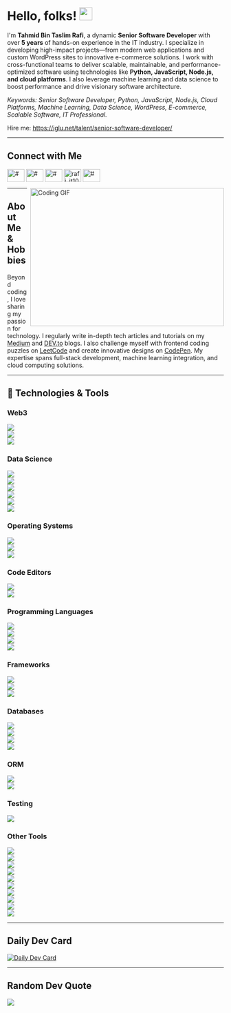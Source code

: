 <!--
Author: Tahmid Bin Taslim Rafi
Updated On: Today lol
-->

# Hello, folks! <img src="https://raw.githubusercontent.com/MartinHeinz/MartinHeinz/master/wave.gif" width="30px" alt="wave" />

I'm **Tahmid Bin Taslim Rafi**, a dynamic **Senior Software Developer** with over **5 years** of hands-on experience in the IT industry. I specialize in developing high-impact projects—from modern web applications and custom WordPress sites to innovative e-commerce solutions. I work with cross-functional teams to deliver scalable, maintainable, and performance-optimized software using technologies like **Python, JavaScript, Node.js, and cloud platforms**. I also leverage machine learning and data science to boost performance and drive visionary software architecture.

*Keywords: Senior Software Developer, Python, JavaScript, Node.js, Cloud Platforms, Machine Learning, Data Science, WordPress, E-commerce, Scalable Software, IT Professional.*


Hire me: https://iglu.net/talent/senior-software-developer/


---


## Connect with Me

<a href="https://www.linkedin.com/in/tahmid-bin-taslim/" target="blank"><img align="center" src="https://raw.githubusercontent.com/rahuldkjain/github-profile-readme-generator/master/src/images/icons/Social/linked-in-alt.svg" alt="#" height="30" width="40" /></a> <a href="https://www.facebook.com/itstahmid100/" target="blank"><img align="center" src="https://raw.githubusercontent.com/rahuldkjain/github-profile-readme-generator/master/src/images/icons/Social/facebook.svg" alt="#" height="30" width="40" /></a> <a href="https://www.instagram.com/itstahmid100/" target="blank"><img align="center" src="https://raw.githubusercontent.com/rahuldkjain/github-profile-readme-generator/master/src/images/icons/Social/instagram.svg" alt="#" height="30" width="40" /></a> <a href="https://twitter.com/rafi_it100" target="blank"><img align="center" src="https://raw.githubusercontent.com/rahuldkjain/github-profile-readme-generator/master/src/images/icons/Social/twitter.svg" alt="rafi_it100" height="30" width="40" /></a> <a href="https://discordapp.com/users/tahmidbintaslimrafi" target="blank"><img align="center" src="https://raw.githubusercontent.com/rahuldkjain/github-profile-readme-generator/master/src/images/icons/Social/discord.svg" alt="#" height="30" width="40" /></a>

<img style="padding-left:5px" align="right" src="https://github.com/abhisheknaiidu/abhisheknaiidu/blob/master/code.gif?raw=true" width="450" height="320" alt="Coding GIF" />

---

## About Me & Hobbies

Beyond coding, I love sharing my passion for technology. I regularly write in-depth tech articles and tutorials on my [Medium](https://tahmidbintaslimrafi.medium.com/) and [DEV.to](https://dev.to/tahmidbintaslimrafi) blogs. I also challenge myself with frontend coding puzzles on [LeetCode](https://leetcode.com/tahmidbintaslimrafi/) and create innovative designs on [CodePen](https://codepen.io/tahmid-bin-taslim). My expertise spans full-stack development, machine learning integration, and cloud computing solutions.

---

## 🔧 Technologies & Tools

### Web3  
![](https://img.shields.io/badge/Web3-Solidity-informational?style=flat&logo=solidity&logoColor=white&color=363636)  
![](https://img.shields.io/badge/Web3-Web3js-informational?style=flat&logo=web3dotjs&logoColor=white&color=F16822)  
![](https://img.shields.io/badge/Web3-Ethereum-informational?style=flat&logo=ethereum&logoColor=white&color=3C3C3D)

### Data Science  
![](https://img.shields.io/badge/DS-Jupyter-informational?style=flat&logo=jupyter&logoColor=white&color=F37626)  
![](https://img.shields.io/badge/DS-Numpy-informational?style=flat&logo=numpy&logoColor=white&color=013243)  
![](https://img.shields.io/badge/DS-Pandas-informational?style=flat&logo=pandas&logoColor=white&color=150458)  
![](https://img.shields.io/badge/DS-Scikitlearn-informational?style=flat&logo=scikitlearn&logoColor=white&color=F7931E)  
![](https://img.shields.io/badge/DS-Scipy-informational?style=flat&logo=scipy&logoColor=white&color=8CAAE6)  
![](https://img.shields.io/badge/DS-Tensorflow-informational?style=flat&logo=tensorflow&logoColor=white&color=FF6F00)

### Operating Systems  
![](https://img.shields.io/badge/OS-Linux-informational?style=flat&logo=linux&logoColor=white&color=2bbc8a)  
![](https://img.shields.io/badge/OS-Windows-informational?style=flat&logo=windows&logoColor=white&color=0078D4)  
![](https://img.shields.io/badge/OS-Mac-informational?style=flat&logo=apple&logoColor=white&color=000000)

### Code Editors  
![](https://img.shields.io/badge/Editor-VS_Code-informational?style=flat&logo=visualstudiocode&logoColor=white&color=007ACC)  
![](https://img.shields.io/badge/Editor-IntelliJ_IDEA-informational?style=flat&logo=intellijidea&logoColor=white&color=000000)

### Programming Languages  
![](https://img.shields.io/badge/Code-Python-informational?style=flat&logo=python&logoColor=white&color=2bbc8a)  
![](https://img.shields.io/badge/Code-JavaScript-informational?style=flat&logo=javascript&logoColor=white&color=2bbc8a)  
![](https://img.shields.io/badge/Code-Typescript-informational?style=flat&logo=typescript&logoColor=white&color=3178C6)  
![](https://img.shields.io/badge/Code-Ruby-informational?style=flat&logo=ruby&logoColor=white&color=CC342D)

### Frameworks  
![](https://img.shields.io/badge/Framework-Vue-informational?style=flat&logo=vuedotjs&logoColor=white&color=4FC08D)  
![](https://img.shields.io/badge/Framework-React-informational?style=flat&logo=react&logoColor=white&color=61DAFB)  
![](https://img.shields.io/badge/Framework-Next-informational?style=flat&logo=next&logoColor=white&color=61DAFB)

### Databases  
![](https://img.shields.io/badge/Database-PostgreSQL-informational?style=flat&logo=postgresql&logoColor=white&color=4169E1)  
![](https://img.shields.io/badge/Database-MySQL-informational?style=flat&logo=mysql&logoColor=white&color=4479A1)  
![](https://img.shields.io/badge/Database-MongoDB-informational?style=flat&logo=mongodb&logoColor=white&color=47A248)  
![](https://img.shields.io/badge/Database-Redis-informational?style=flat&logo=redis&logoColor=white&color=DC382D)

### ORM  
![](https://img.shields.io/badge/ORM-Prisma-informational?style=flat&logo=prisma&logoColor=white&color=2D3748)  
![](https://img.shields.io/badge/ORM-SQLAlchemy-informational?style=flat&logo=sqlalchemy&logoColor=white&color=D71F00)

### Testing  
![](https://img.shields.io/badge/Test-Selenium-informational?style=flat&logo=selenium&logoColor=white&color=43B02A)

### Other Tools  
![](https://img.shields.io/badge/Tools-Git-informational?style=flat&logo=git&logoColor=white&color=4EAA25)  
![](https://img.shields.io/badge/Tools-Github-informational?style=flat&logo=github&logoColor=white&color=181717)  
![](https://img.shields.io/badge/Shell-Bash-informational?style=flat&logo=gnubash&logoColor=white&color=4EAA25)  
![](https://img.shields.io/badge/Shell-Zsh-informational?style=flat&logo=zsh&logoColor=white&color=F15A24)  
![](https://img.shields.io/badge/Tools-Docker-informational?style=flat&logo=docker&logoColor=white&color=2496ED)  
![](https://img.shields.io/badge/Tools-Kubernetes-informational?style=flat&logo=kubernetes&logoColor=white&color=326CE5)  
![](https://img.shields.io/badge/Cloud-Digital_Ocean-informational?style=flat&logo=digitalocean&logoColor=white&color=0080FF)  
![](https://img.shields.io/badge/Cloud-AWS-informational?style=flat&logo=amazonaws&logoColor=white&color=232F3E)  
![](https://img.shields.io/badge/Cloud-Firebase-informational?style=flat&logo=firebase&logoColor=white&color=FFCA28)  
![](https://img.shields.io/badge/Cloud-Supabase-informational?style=flat&logo=supabase&logoColor=white&color=3FCF8E)

---

## Daily Dev Card

[![Daily Dev Card](https://api.daily.dev/devcards/v2/VmNuhqLnqI2yFHNLZfsr7.png?r=nnv&type=wide)](https://app.daily.dev/tahmidbintaslim)

---

## Random Dev Quote

![](https://quotes-github-readme.vercel.app/api?type=horizontal&theme=tokyonight)
